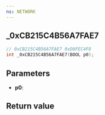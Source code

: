 ```yaml
---
ns: NETWORK
---
```

## _0xCB215C4B56A7FAE7

```c
// 0xCB215C4B56A7FAE7 0xD8FEC4F8
int _0xCB215C4B56A7FAE7(BOOL p0);
```


## Parameters
* **p0**: 

## Return value
